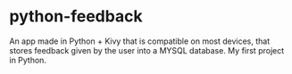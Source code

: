 # python-feedback
 An app made in Python + Kivy that is compatible on most devices, that stores feedback given by the user into a MYSQL database. My first project in Python.
